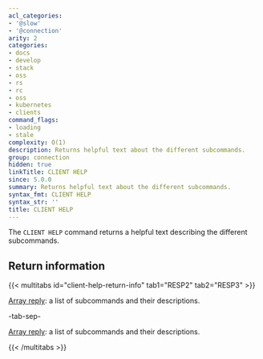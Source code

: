 ```yaml
---
acl_categories:
- '@slow'
- '@connection'
arity: 2
categories:
- docs
- develop
- stack
- oss
- rs
- rc
- oss
- kubernetes
- clients
command_flags:
- loading
- stale
complexity: O(1)
description: Returns helpful text about the different subcommands.
group: connection
hidden: true
linkTitle: CLIENT HELP
since: 5.0.0
summary: Returns helpful text about the different subcommands.
syntax_fmt: CLIENT HELP
syntax_str: ''
title: CLIENT HELP
---
```

The `CLIENT HELP` command returns a helpful text describing the different subcommands.

## Return information

{{< multitabs id="client-help-return-info" 
    tab1="RESP2" 
    tab2="RESP3" >}}

[Array reply](../../develop/reference/protocol-spec#arrays): a list of subcommands and their descriptions.

-tab-sep-

[Array reply](../../develop/reference/protocol-spec#arrays): a list of subcommands and their descriptions.

{{< /multitabs >}}
